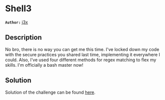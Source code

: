 # Shell3

**`Author:`** [j3x](https://github.com/amj3x)

## Description

No bro, there is no way you can get me this time. I've locked down my code with the secure practices you shared last time, implementing it everywhere I could. Also, I've used four different methods for regex matching to flex my skills. I'm officially a bash master now!

## Solution

Solution of the challenge can be found [here](solution/).

